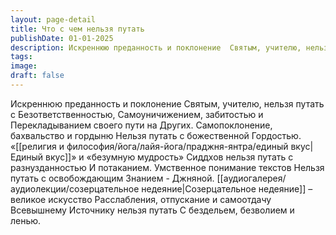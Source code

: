 ```yaml
---
layout: page-detail
title: Что с чем нельзя путать
publishDate: 01-01-2025
description: Искреннюю преданность и поклонение  Святым, учителю, нельзя путать с  Безответственностью,  Самоуничижением, забитостью и  Перекладыванием своего пути на  Других.  Самопоклонение, бахвальство и гордыню  Нельзя путать с божественной  Гордостью.
tags:
image:
draft: false
---
```

Искреннюю преданность и поклонение  Святым, учителю, нельзя путать с  Безответственностью,  Самоуничижением, забитостью и  Перекладыванием своего пути на  Других.  Самопоклонение, бахвальство и гордыню  Нельзя путать с божественной  Гордостью.  «[[религия и философия/йога/лайя-йога/праджня-янтра/единый вкус|Единый вкус]]» и «безумную мудрость»  Сиддхов нельзя путать с разнузданностью  И потаканием.  Умственное понимание текстов  Нельзя путать с освобождающим  Знанием - Джняной.  [[аудиогалерея/аудиолекции/созерцательное недеяние|Созерцательное недеяние]] – великое искусство  Расслабления, отпускание и самоотдачу  Всевышнему Источнику нельзя путать  С бездельем, безволием и ленью.
  
